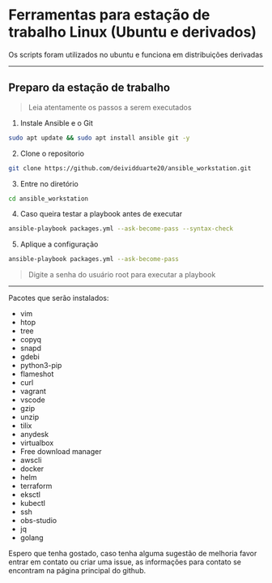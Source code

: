 # Ferramentas para estação de trabalho Linux (Ubuntu e derivados)

Os scripts foram utilizados no ubuntu e funciona em distribuições derivadas
___

## Preparo da estação de trabalho

> Leia atentamente os passos a serem executados

1. Instale Ansible e o Git
```bash
sudo apt update && sudo apt install ansible git -y
```
2. Clone o repositorio
```bash
git clone https://github.com/deividduarte20/ansible_workstation.git
```
3. Entre no diretório
```bash
cd ansible_workstation 
```
4. Caso queira testar a playbook antes de executar
```bash
ansible-playbook packages.yml --ask-become-pass --syntax-check 
```

5. Aplique a configuração
```bash
ansible-playbook packages.yml --ask-become-pass
```

>Digite a senha do usuário root para executar a playbook
___

Pacotes que serão instalados:
- vim
- htop
- tree
- copyq
- snapd
- gdebi
- python3-pip
- flameshot
- curl
- vagrant
- vscode
- gzip
- unzip
- tilix
- anydesk
- virtualbox
- Free download manager
- awscli
- docker
- helm
- terraform
- eksctl
- kubectl
- ssh
- obs-studio
- jq
- golang

Espero que tenha gostado, caso tenha alguma sugestão de melhoria favor entrar em contato ou criar uma issue, as informações para contato se encontram na página principal do github.
